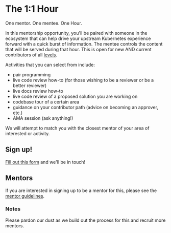 The 1:1 Hour
=======

One mentor. One mentee. One Hour.

In this mentorship opportunity, you'll be paired with someone in the ecosystem that can help drive your upstream Kubernetes experience forward with a quick burst of information. The mentee controls the content that will be served during that hour. This is open for new AND current contributors of all [levels](/community-membership.md).

Activities that you can select from include:
* pair programming
* live code review how-to (for those wishing to be a reviewer or be a better reviewer)
* live docs review how-to
* live code review of a proposed solution you are working on 
* codebase tour of a certain area
* guidance on your contributor path (advice on becoming an approver, etc.)
* AMA session (ask anything!)

We will attempt to match you with the closest mentor of your area of interested or activity. 

## Sign up!
[Fill out this form](https://goo.gl/forms/9WllkPFTRB999vcc2) and we'll be in touch! 

## Mentors

If you are interested in signing up to be a mentor for this, please see the [mentor guidelines](mentor-guide.md).

### Notes
Please pardon our dust as we build out the process for this and recruit more mentors. 

